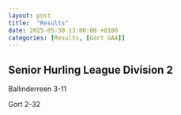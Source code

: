 ```yaml
---
layout: post
title:  "Results"
date: 2025-05-30 13:00:00 +0100
categories: [Results, [Gort GAA]]
---
```


## Senior Hurling League Division 2

Ballinderreen 3-11

Gort 2-32